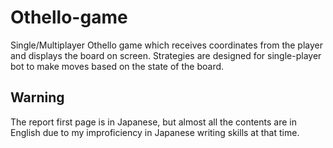 # Othello-game
Single/Multiplayer Othello game which receives coordinates from the player and displays the board on screen. Strategies are designed for single-player bot to make moves based on the state of the board.
## Warning
The report first page is in Japanese, but almost all the contents are in English due to my improficiency in Japanese writing skills at that time.
